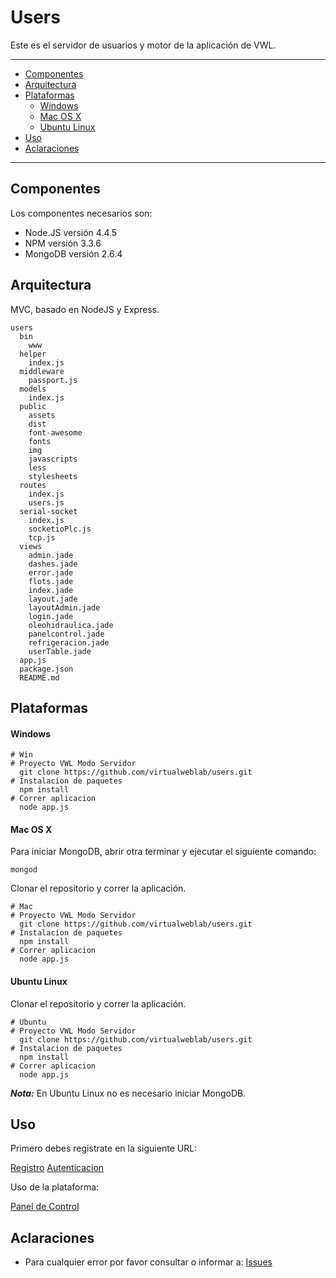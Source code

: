 Users
=====

Este es el servidor de usuarios y motor de la aplicación de VWL.

***
* [Componentes](#componentes)
* [Arquitectura](#arquitectura)
* [Plataformas](#plataformas)
  * [Windows](#windows)
  * [Mac OS X](#mac-os-x)
  * [Ubuntu Linux](#ubuntu-linux)
* [Uso](#uso)
* [Aclaraciones](#aclaraciones)

***

## Componentes

Los componentes necesarios son:

- Node.JS versión 4.4.5
- NPM versión 3.3.6
- MongoDB versión 2.6.4

## Arquitectura

MVC, basado en NodeJS y Express.
```
users
  bin
    www
  helper
    index.js
  middleware
    passport.js
  models
    index.js
  public
    assets
    dist
    font-awesome
    fonts
    img
    javascripts
    less
    stylesheets
  routes
    index.js
    users.js
  serial-socket
    index.js
    socketioPlc.js
    tcp.js
  views
    admin.jade
    dashes.jade
    error.jade
    flots.jade
    index.jade
    layout.jade
    layoutAdmin.jade
    login.jade
    oleohidraulica.jade
    panelcontrol.jade
    refrigeracion.jade
    userTable.jade
  app.js
  package.json
  README.md
```

## Plataformas

#### Windows
```
# Win
# Proyecto VWL Modo Servidor
  git clone https://github.com/virtualweblab/users.git
# Instalacion de paquetes
  npm install
# Correr aplicacion
  node app.js
```

#### Mac OS X

Para iniciar MongoDB, abrir otra terminar y ejecutar el siguiente comando:
```
mongod
```
Clonar el repositorio y correr la aplicación.
```
# Mac
# Proyecto VWL Modo Servidor
  git clone https://github.com/virtualweblab/users.git
# Instalacion de paquetes
  npm install
# Correr aplicacion
  node app.js
```
#### Ubuntu Linux
Clonar el repositorio y correr la aplicación.
```
# Ubuntu
# Proyecto VWL Modo Servidor
  git clone https://github.com/virtualweblab/users.git
# Instalacion de paquetes
  npm install
# Correr aplicacion
  node app.js
```
***Nota:*** En Ubuntu Linux no es necesario iniciar MongoDB.

## Uso

Primero debes registrate en la siguiente URL:

[Registro](http://190.15.141.74:8080/register)
[Autenticacion](http://190.15.141.74:8080/login)

Uso de la plataforma:

[Panel de Control](http://190.15.141.74:8080/panelcontrol)

## Aclaraciones


- Para cualquier error por favor consultar o informar a: [Issues](https://github.com/virtualweblab/users/issues)

